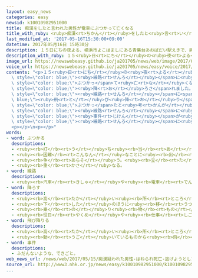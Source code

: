 ```yaml
---
layout: easy_news
categories: easy
newsid: k10010982951000
title: 痴漢をしたと言われた男性が電車にぶつかって亡くなる
title_with_ruby: <ruby>痴漢<rt>ちかん</rt></ruby>をしたと<ruby>言<rt>い</rt></ruby>われた<ruby>男性<rt>だんせい</rt></ruby>が<ruby>電車<rt>でんしゃ</rt></ruby>にぶつかって<ruby>亡<rt>な</rt></ruby>くなる
last_modified_at: '2017-05-16T15:30:00+09:00'
datetime: 2017年05月16日 15時30分
description: １５日にちの夜よる、横浜市よこはましにある青葉台あおばだい駅えきで、男性だんせいが線路せんろに降おりて、電車でんしゃにぶつかって亡なくなりました。
description_with_ruby: １５<ruby>日<rt>にち</rt></ruby>の<ruby>夜<rt>よる</rt></ruby>、<ruby>横浜市<rt>よこはまし</rt></ruby>にある<ruby>青葉台<rt>あおばだい</rt></ruby><ruby>駅<rt>えき</rt></ruby>で、<ruby>男性<rt>だんせい</rt></ruby>が<ruby>線路<rt>せんろ</rt></ruby>に<ruby>降<rt>お</rt></ruby>りて、<ruby>電車<rt>でんしゃ</rt></ruby>にぶつかって<ruby>亡<rt>な</rt></ruby>くなりました。
image_url: https://newswebeasy.github.io/ja201705/news/web/image/2017/05/16/k10010982951000.jpg
voice_url: https://newswebeasy.github.io/ja201705/news/easy/voice/2017/05/16/k10010982951000.mp3
contents: "<p>１５<ruby>日<rt>にち</rt></ruby>の<ruby>夜<rt>よる</rt></ruby>、<ruby>横浜市<rt>よこはまし</rt></ruby>にある<ruby>青葉台<rt>あおばだい</rt></ruby><ruby>駅<rt>えき</rt></ruby>で、<ruby>男性<rt>だんせい</rt></ruby>が<span\
  \ style=\"color: blue;\"><ruby>線路<rt>せんろ</rt></ruby></span>に<ruby>降<rt>お</rt></ruby>りて、<ruby>電車<rt>でんしゃ</rt></ruby>に<span\
  \ style=\"color: blue;\">ぶつかっ</span>て<ruby>亡<rt>な</rt></ruby>くなりました。</p>\n<p><ruby>警察<rt>けいさつ</rt></ruby>によると、この<ruby>男性<rt>だんせい</rt></ruby>は<ruby>別<rt>べつ</rt></ruby>の<ruby>電車<rt>でんしゃ</rt></ruby>に<ruby>乗<rt>の</rt></ruby>っていたとき、<ruby>女性<rt>じょせい</rt></ruby>の<ruby>体<rt>からだ</rt></ruby>を<ruby>触<rt>さわ</rt></ruby>って<ruby>痴漢<rt>ちかん</rt></ruby>をしたと<ruby>言<rt>い</rt></ruby>われて<ruby>電車<rt>でんしゃ</rt></ruby>から<span\
  \ style=\"color: blue;\"><ruby>降<rt>お</rt></ruby>ろさ</span>れました。そのあと<ruby>男性<rt>だんせい</rt></ruby>は<span\
  \ style=\"color: blue;\"><ruby>線路<rt>せんろ</rt></ruby></span>に<span style=\"color:\
  \ blue;\"><ruby>飛<rt>と</rt></ruby>び<ruby>降<rt>お</rt></ruby>り</span>ました。<ruby>警察<rt>けいさつ</rt></ruby>は、<ruby>男性<rt>だんせい</rt></ruby>が<ruby>逃<rt>に</rt></ruby>げようとして、<ruby>駅<rt>えき</rt></ruby>に<ruby>入<rt>はい</rt></ruby>ってきた<ruby>電車<rt>でんしゃ</rt></ruby>と<span\
  \ style=\"color: blue;\">ぶつかっ</span>たと<ruby>考<rt>かんが</rt></ruby>えています。</p>\n<p><ruby>東京<rt>とうきょう</rt></ruby>では<ruby>最近<rt>さいきん</rt></ruby>、<ruby>痴漢<rt>ちかん</rt></ruby>をしたと<ruby>言<rt>い</rt></ruby>われた<ruby>人<rt>ひと</rt></ruby>が<span\
  \ style=\"color: blue;\"><ruby>線路<rt>せんろ</rt></ruby></span>に<ruby>降<rt>お</rt></ruby>りて<ruby>逃<rt>に</rt></ruby>げる<span\
  \ style=\"color: blue;\"><ruby>事件<rt>じけん</rt></ruby></span>が<ruby>増<rt>ふ</rt></ruby>えています。<ruby>電車<rt>でんしゃ</rt></ruby>の<ruby>会社<rt>かいしゃ</rt></ruby>は「<ruby>危険<rt>きけん</rt></ruby>なので、<ruby>決<rt>けっ</rt></ruby>して<span\
  \ style=\"color: blue;\"><ruby>線路<rt>せんろ</rt></ruby></span>に<ruby>降<rt>お</rt></ruby>りないでください」と<ruby>言<rt>い</rt></ruby>っています。</p>\n\
  <p></p>\n<p></p>"
words:
- word: ぶつかる
  descriptions:
  - <ruby><rb>打</rb><rt>う</rt></ruby>ち<ruby><rb>当</rb><rt>あ</rt></ruby>たる。つき<ruby><rb>当</rb><rt>あ</rt></ruby>たる。
  - <ruby><rb>困難</rb><rt>こんなん</rt></ruby>なことに<ruby><rb>出</rb><rt>で</rt></ruby>あう。
  - <ruby><rb>争</rb><rt>あらそ</rt></ruby>う。<ruby><rb>立</rb><rt>た</rt></ruby>ち<ruby><rb>向</rb><rt>む</rt></ruby>かう。
  - <ruby><rb>重</rb><rt>かさ</rt></ruby>なる。
- word: 線路
  descriptions:
  - <ruby><rb>汽車</rb><rt>きしゃ</rt></ruby>や<ruby><rb>電車</rb><rt>でんしゃ</rt></ruby>が<ruby><rb>通</rb><rt>とお</rt></ruby>る<ruby><rb>道筋</rb><rt>みちすじ</rt></ruby>。レール。
- word: 降ろす
  descriptions:
  - <ruby><rb>高</rb><rt>たか</rt></ruby>い<ruby><rb>所</rb><rt>ところ</rt></ruby>から<ruby><rb>低</rb><rt>ひく</rt></ruby>い<ruby><rb>所</rb><rt>ところ</rt></ruby>へ<ruby><rb>移</rb><rt>うつ</rt></ruby>す。
  - <ruby><rb>下</rb><rt>した</rt></ruby>のほうに<ruby><rb>移</rb><rt>うつ</rt></ruby>す。
  - <ruby><rb>乗</rb><rt>の</rt></ruby>り<ruby><rb>物</rb><rt>もの</rt></ruby>から<ruby><rb>外</rb><rt>そと</rt></ruby>へ<ruby><rb>出</rb><rt>だ</rt></ruby>す。
  - <ruby><rb>役目</rb><rt>やくめ</rt></ruby>や<ruby><rb>仕事</rb><rt>しごと</rt></ruby>をやめさせる。
- word: 飛び降りる
  descriptions:
  - <ruby><rb>高</rb><rt>たか</rt></ruby>い<ruby><rb>所</rb><rt>ところ</rt></ruby>から<ruby><rb>飛</rb><rt>と</rt></ruby>んで<ruby><rb>降</rb><rt>お</rt></ruby>りる。
  - <ruby><rb>動</rb><rt>うご</rt></ruby>いているものから<ruby><rb>飛</rb><rt>と</rt></ruby>んで<ruby><rb>降</rb><rt>お</rt></ruby>りる。
- word: 事件
  descriptions:
  - ふだんないような、できごと。
web_news_url: /news/web/2017/05/15/痴漢疑われた男性-はねられ死亡-逃げようとしたか/
source_url: http://www3.nhk.or.jp/news/easy/k10010982951000/k10010982951000.html
...
```

